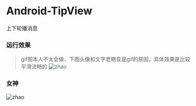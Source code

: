 # Android-TipView
上下轮播消息

### 运行效果

> gif图本人不太会做，下图头像和文字老瞎变是gif的原因，具体效果是比较平滑流畅的
![zhao](https://raw.githubusercontent.com/David--Lee/Android-TipView/master/screenshot/demo.gif)

### 女神

![zhao](https://raw.githubusercontent.com/David--Lee/Android-TipView/master/screenshot/zhao.png)
